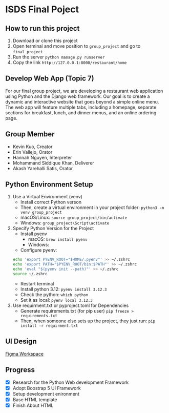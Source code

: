# ISDS Final Poject
## How to run this project

1. Download or clone this project
2. Open terminal and move position to `group_project` and go to `final_project`
3. Run the server `python manage.py runserver`
4. Copy the link `http://127.0.0.1:8000/restaurant/home`

## Develop Web App (Topic 7)

For our final group project, we are developing a restaurant web
application using Python and the Django web framework. Our goal is to
create a dynamic and interactive website that goes beyond a simple
online menu. The web app will feature multiple tabs, including a
homepage, separate sections for breakfast, lunch, and dinner menus,
and an online ordering page.

## Group Member
+ Kevin Kuo, Creator
+ Erin Vallejo, Orator
+ Hannah Nguyen, Interpreter
+ Mohammand Siddique Khan, Deliverer
+ Akash Yarehalli Satis, Orator

## Python Environment Setup

1. Use a Virtual Environment (venv)
   - Install correct Python verson
   - Then, create a virtual environment in your project folder: `python3 -m venv group_project`
   - macOS/Linux: `source group_project/bin/activate`
   - Windows: `group_project\Script\activate`
2. Specify Python Version for the Project
   - Install pyenv
     - macOS: `brew install pyenv`
     - Windows:
   - Configure pyenv:
   ```bash
   echo 'export PYENV_ROOT="$HOME/.pyenv"' >> ~/.zshrc
   echo 'export PATH="$PYENV_ROOT/bin:$PATH"' >> ~/.zshrc
   echo 'eval "$(pyenv init --path)"' >> ~/.zshrc
   source ~/.zshrc
   ```
   - Restart terminal
   - Install python 3.12: `pyenv install 3.12.3`
   - Check the python: `which python`
   - Set it as local: `pyenv local 3.12.3`
3. Use requirment.txt or pyproject.toml for Dependencies
   - Generate requirements.txt (for pip user) `pip freeze > requirements.txt`
   - Then, when someone else sets up the project, they just run: `pip install -r requirment.txt`

## UI Design

[Figma Workspace](https://www.figma.com/design/576Wocaf7E4dsJbYljJaso/Restaurant-Web-App?node-id=0-1&t=nmuGb90mpe9oR6oa-1)

## Progress

- [x] Research for the Python Web development Framework
- [x] Adopt Boostrap 5 UI Framework
- [x] Setup development enironment
- [x] Base HTML template
- [x] Finish About HTML
